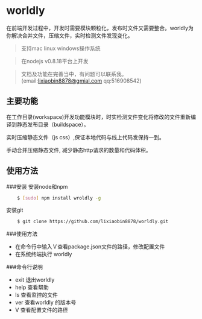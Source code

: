 worldly
=======

在前端开发过程中，开发时需要模块颗粒化，发布时文件又需要整合。worldly为你解决合并文件，压缩文件，实时检测文件发现变化。
>支持mac linux windows操作系统

>在nodejs v0.8.18平台上开发

>文档及功能在完善当中，有问题可以联系我。(email:lixiaobin8878@gmial.com qq:516908542)


主要功能
-------

在工作目录(workspace)开发功能模块时，时实检测文件变化将修改的文件重新编译到静态发布目录（buildspace）。

实时压缩静态文件（js css）,保证本地代码与线上代码发保持一到。

手动合并压缩静态文件, 减少静态http请求的数量和代码体积。


使用方法
--------

###安装
安装node和npm
``` bash
	$ [sudo] npm install wroldly -g
```
安装git 

``` bash
	$ git clone https://github.com/lixiaobin8878/worldly.git 
```
###使用方法
* 在命令行中输入Ｖ查看package.json文件的路径，修改配置文件
* 在系统终端执行 worldly

###命令行说明
* exit  退出worldly
* help  查看帮助
* ls    查看监控的文件
* ver   查看worldly 的版本号
* V     查看配置文件的路径





